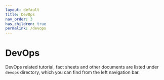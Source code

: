 ```yaml
---
layout: default
title: DevOps
nav_order: 3
has_children: true
permalink: /devops
---
```


# DevOps

DevOps related tutorial, fact sheets and other documents are listed under `devops` directory, which you can find from the left navigation bar.